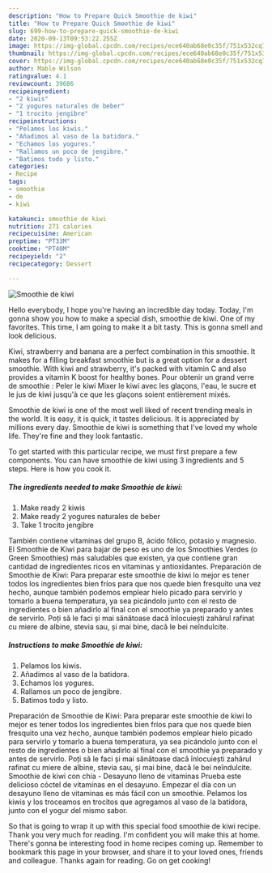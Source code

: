 ```yaml
---
description: "How to Prepare Quick Smoothie de kiwi"
title: "How to Prepare Quick Smoothie de kiwi"
slug: 699-how-to-prepare-quick-smoothie-de-kiwi
date: 2020-09-13T09:53:22.255Z
image: https://img-global.cpcdn.com/recipes/ece640ab68e0c35f/751x532cq70/smoothie-de-kiwi-foto-principal.jpg
thumbnail: https://img-global.cpcdn.com/recipes/ece640ab68e0c35f/751x532cq70/smoothie-de-kiwi-foto-principal.jpg
cover: https://img-global.cpcdn.com/recipes/ece640ab68e0c35f/751x532cq70/smoothie-de-kiwi-foto-principal.jpg
author: Mable Wilson
ratingvalue: 4.1
reviewcount: 39686
recipeingredient:
- "2 kiwis"
- "2 yogures naturales de beber"
- "1 trocito jengibre"
recipeinstructions:
- "Pelamos los kiwis."
- "Añadimos al vaso de la batidora."
- "Echamos los yogures."
- "Rallamos un poco de jengibre."
- "Batimos todo y listo."
categories:
- Recipe
tags:
- smoothie
- de
- kiwi

katakunci: smoothie de kiwi 
nutrition: 271 calories
recipecuisine: American
preptime: "PT33M"
cooktime: "PT40M"
recipeyield: "2"
recipecategory: Dessert

---
```



![Smoothie de kiwi](https://img-global.cpcdn.com/recipes/ece640ab68e0c35f/751x532cq70/smoothie-de-kiwi-foto-principal.jpg)

Hello everybody, I hope you're having an incredible day today. Today, I'm gonna show you how to make a special dish, smoothie de kiwi. One of my favorites. This time, I am going to make it a bit tasty. This is gonna smell and look delicious.

Kiwi, strawberry and banana are a perfect combination in this smoothie. It makes for a filling breakfast smoothie but is a great option for a dessert smoothie. With kiwi and strawberry, it&#39;s packed with vitamin C and also provides a vitamin K boost for healthy bones. Pour obtenir un grand verre de smoothie : Peler le kiwi Mixer le kiwi avec les glaçons, l&#39;eau, le sucre et le jus de kiwi jusqu&#39;à ce que les glaçons soient entièrement mixés.

Smoothie de kiwi is one of the most well liked of recent trending meals in the world. It is easy, it is quick, it tastes delicious. It is appreciated by millions every day. Smoothie de kiwi is something that I've loved my whole life. They're fine and they look fantastic.


To get started with this particular recipe, we must first prepare a few components. You can have smoothie de kiwi using 3 ingredients and 5 steps. Here is how you cook it.

<!--inarticleads1-->

##### The ingredients needed to make Smoothie de kiwi:

1. Make ready 2 kiwis
1. Make ready 2 yogures naturales de beber
1. Take 1 trocito jengibre


También contiene vitaminas del grupo B, ácido fólico, potasio y magnesio. El Smoothie de Kiwi para bajar de peso es uno de los Smoothies Verdes (o Green Smoothies) más saludables que existen, ya que contiene gran cantidad de ingredientes ricos en vitaminas y antioxidantes. Preparación de Smoothie de Kiwi: Para preparar este smoothie de kiwi lo mejor es tener todos los ingredientes bien fríos para que nos quede bien fresquito una vez hecho, aunque también podemos emplear hielo picado para servirlo y tomarlo a buena temperatura, ya sea picándolo junto con el resto de ingredientes o bien añadirlo al final con el smoothie ya preparado y antes de servirlo. Poți să le faci și mai sănătoase dacă înlocuiești zahărul rafinat cu miere de albine, stevia sau, și mai bine, dacă le bei neîndulcite. 

<!--inarticleads2-->

##### Instructions to make Smoothie de kiwi:

1. Pelamos los kiwis.
1. Añadimos al vaso de la batidora.
1. Echamos los yogures.
1. Rallamos un poco de jengibre.
1. Batimos todo y listo.


Preparación de Smoothie de Kiwi: Para preparar este smoothie de kiwi lo mejor es tener todos los ingredientes bien fríos para que nos quede bien fresquito una vez hecho, aunque también podemos emplear hielo picado para servirlo y tomarlo a buena temperatura, ya sea picándolo junto con el resto de ingredientes o bien añadirlo al final con el smoothie ya preparado y antes de servirlo. Poți să le faci și mai sănătoase dacă înlocuiești zahărul rafinat cu miere de albine, stevia sau, și mai bine, dacă le bei neîndulcite. Smoothie de kiwi con chía - Desayuno lleno de vitaminas Prueba este delicioso cóctel de vitaminas en el desayuno. Empezar el día con un desayuno lleno de vitaminas es más fácil con un smoothie. Pelamos los kiwis y los troceamos en trocitos que agregamos al vaso de la batidora, junto con el yogur del mismo sabor. 

So that is going to wrap it up with this special food smoothie de kiwi recipe. Thank you very much for reading. I'm confident you will make this at home. There's gonna be interesting food in home recipes coming up. Remember to bookmark this page in your browser, and share it to your loved ones, friends and colleague. Thanks again for reading. Go on get cooking!
